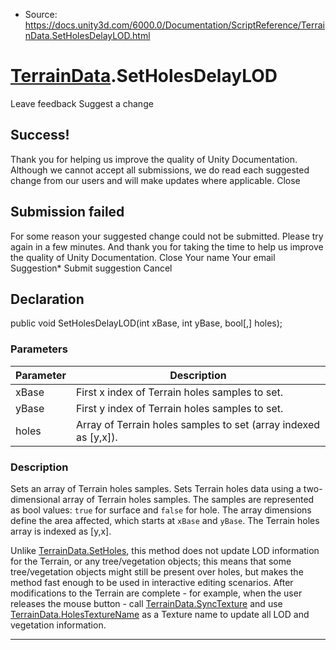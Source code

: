 * Source: https://docs.unity3d.com/6000.0/Documentation/ScriptReference/TerrainData.SetHolesDelayLOD.html

#  [TerrainData](https://docs.unity3d.com/6000.0/Documentation/ScriptReference/TerrainData.html).SetHolesDelayLOD
Leave feedback
Suggest a change
## Success!
Thank you for helping us improve the quality of Unity Documentation. Although we cannot accept all submissions, we do read each suggested change from our users and will make updates where applicable.
Close
## Submission failed
For some reason your suggested change could not be submitted. Please <a>try again</a> in a few minutes. And thank you for taking the time to help us improve the quality of Unity Documentation.
Close
Your name Your email Suggestion* Submit suggestion
Cancel
## Declaration
public void SetHolesDelayLOD(int xBase, int yBase, bool[,] holes); 
### Parameters
Parameter | Description  
---|---  
xBase | First x index of Terrain holes samples to set.  
yBase | First y index of Terrain holes samples to set.  
holes | Array of Terrain holes samples to set (array indexed as [y,x]).  
### Description
Sets an array of Terrain holes samples.
Sets Terrain holes data using a two-dimensional array of Terrain holes samples. The samples are represented as bool values: `true` for surface and `false` for hole. The array dimensions define the area affected, which starts at `xBase` and `yBase`. The Terrain holes array is indexed as [y,x].  
  
Unlike [TerrainData.SetHoles](https://docs.unity3d.com/6000.0/Documentation/ScriptReference/TerrainData.SetHoles.html), this method does not update LOD information for the Terrain, or any tree/vegetation objects; this means that some tree/vegetation objects might still be present over holes, but makes the method fast enough to be used in interactive editing scenarios. After modifications to the Terrain are complete - for example, when the user releases the mouse button - call [TerrainData.SyncTexture](https://docs.unity3d.com/6000.0/Documentation/ScriptReference/TerrainData.SyncTexture.html) and use [TerrainData.HolesTextureName](https://docs.unity3d.com/6000.0/Documentation/ScriptReference/TerrainData.HolesTextureName.html) as a Texture name to update all LOD and vegetation information.
* * *
